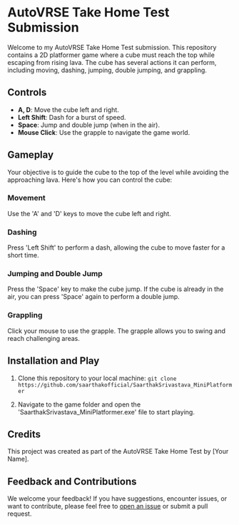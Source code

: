 # AutoVRSE Take Home Test Submission

Welcome to my AutoVRSE Take Home Test submission. This repository contains a 2D platformer game where a cube must reach the top while escaping from rising lava. The cube has several actions it can perform, including moving, dashing, jumping, double jumping, and grappling.

## Controls

- **A, D**: Move the cube left and right.
- **Left Shift**: Dash for a burst of speed.
- **Space**: Jump and double jump (when in the air).
- **Mouse Click**: Use the grapple to navigate the game world.

## Gameplay

Your objective is to guide the cube to the top of the level while avoiding the approaching lava. Here's how you can control the cube:

### Movement

Use the 'A' and 'D' keys to move the cube left and right.

### Dashing

Press 'Left Shift' to perform a dash, allowing the cube to move faster for a short time.

### Jumping and Double Jump

Press the 'Space' key to make the cube jump. If the cube is already in the air, you can press 'Space' again to perform a double jump.

### Grappling

Click your mouse to use the grapple. The grapple allows you to swing and reach challenging areas.

## Installation and Play

1. Clone this repository to your local machine:
``git clone https://github.com/saarthakofficial/SaarthakSrivastava_MiniPlatformer``

2. Navigate to the game folder and open the 'SaarthakSrivastava_MiniPlatformer.exe' file to start playing.

## Credits

This project was created as part of the AutoVRSE Take Home Test by [Your Name].

## Feedback and Contributions

We welcome your feedback! If you have suggestions, encounter issues, or want to contribute, please feel free to [open an issue](https://github.com/your-username/autovrse-takehome/issues) or submit a pull request.
